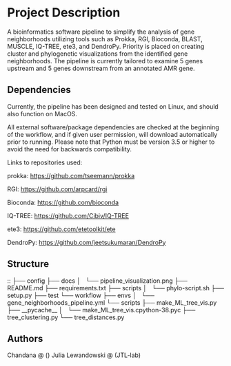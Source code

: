 
<h1> Project Description </h1>
A bioinformatics software pipeline to simplify the analysis of gene neighborhoods utilizing tools such as Prokka, RGI, Bioconda, BLAST, MUSCLE, IQ-TREE, ete3, and DendroPy. Priority is placed on creating cluster and phylogenetic visualizations from the identified gene neighborhoods. The pipeline is currently tailored to examine 5 genes upstream and 5 genes downstream from an annotated AMR gene.

<h2> Dependencies </h2>
Currently, the pipeline has been designed and tested on Linux, and should also function on MacOS. 

All external software/package dependencies are checked at the beginning of the workflow, and if given user permission, will download automatically prior to running. Please note that Python must be version 3.5 or higher to avoid the need for backwards compatibility.

Links to repositories used:

prokka: https://github.com/tseemann/prokka

RGI: https://github.com/arpcard/rgi

Bioconda: https://github.com/bioconda

IQ-TREE: https://github.com/Cibiv/IQ-TREE

ete3: https://github.com/etetoolkit/ete

DendroPy: https://github.com/jeetsukumaran/DendroPy

<h2> Structure </h2> 
::
├── config
├── docs
│   └── pipeline_visualization.png
├── README.md
├── requirements.txt
├── scripts
│   └── phylo-script.sh
├── setup.py
├── test
└── workflow
    ├── envs
    │   └── gene_neighborhoods_pipeline.yml
    └── scripts
        ├── make_ML_tree_vis.py
        ├── __pycache__
        │   └── make_ML_tree_vis.cpython-38.pyc
        ├── tree_clustering.py
        └── tree_distances.py

<h2> Authors </h2>
Chandana @ ()
Julia Lewandowski @ (JTL-lab)
